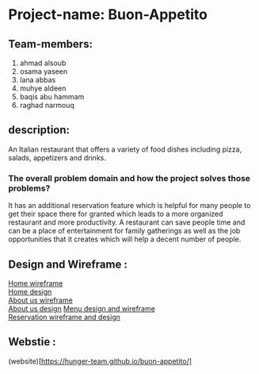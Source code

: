 # Project-name: Buon-Appetito

## Team-members:
1. ahmad alsoub 
2. osama yaseen 
3. lana abbas
4. muhye aldeen
5. baqis abu hammam
6. raghad narmouq

## description:

An Italian restaurant that offers a variety of food dishes including pizza, salads, appetizers and drinks.

### The overall problem domain and how the project solves those problems?

It has an additional reservation feature which is helpful for many people to get their space there for granted 
which leads to a more organized restaurant and more productivity.
A restaurant can save people time and can be a place of entertainment for family gatherings 
as well as the job opportunities that it creates which will help a decent number of people.

## Design and Wireframe :

[Home wireframe](https://www.figma.com/file/8xeejh1bj5xvPKPbwvPck1/home-wireframe?type=design&node-id=0-1&t=m8kBWIHYp0oNF29D-0) <br>
[Home design](https://www.figma.com/file/4BMcWhVrdvUhAag15ewuJo/Untitled?type=design&node-id=1-2&t=z2SoG6VkMcEvYeDB-0) <br>
[About us wireframe](https://www.figma.com/file/v0f35rMc85SGiBTSwcR1fD/about-us-wire-frame?type=design&node-id=0-1&t=NeyntObacAX2MZxn-0) <br> 
[About us design](https://www.figma.com/file/YbKaslqBfebpndNXJfmmiK/Untitled?type=design&node-id=0-1&t=CKoiSmEQkopOmokw-0)
[Menu design and wireframe](https://www.figma.com/file/6w8fzoIITwUb6GtrgnxfTR/Menu-Wireframe?type=design&node-id=0-1&t=kO1HhFsZQwFVKyhB-0) <br>
[Reservation wireframe and design](https://www.figma.com/file/xJmdOdM2EP1gsHcxVQU0tM/Booking?type=design&node-id=0-1&t=QMkBfbB2fPSQkx1Q-0) <br>


## Webstie : 
 
(website)[https://hunger-team.github.io/buon-appetito/]